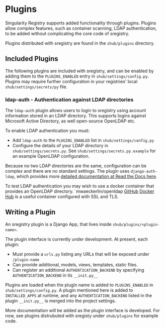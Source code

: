 # Plugins

Singularity Registry supports added functionality through plugins. Plugins allow complex features,
such as container scanning, LDAP authentication, to be added without complicating the core code of
sregistry.

Plugins distributed with sregistry are found in the `shub/plugins` directory. 

## Included Plugins

The following plugins are included with sregistry, and can be enabled by adding them to the
`PLUGINS_ENABLED` entry in `shub/settings/config.py`. Plugins may require further configuration in
your registries' local `shub/settings/secrets/py` file.

### ldap-auth - Authentication against LDAP directories

The `ldap-auth` plugin allows users to login to sregistry using account information stored in an
LDAP directory. This supports logins against Microsoft Active Directory, as well open-source
OpenLDAP etc.

To enable LDAP authentication you must:

  * Add `ldap-auth` to the `PLUGINS_ENABLED` list in `shub/settings/config.py`
  * Configure the details of your LDAP directory in `shub/settings/secrets.py`. See
    `shub/settings/secrets.py.example` for an example OpenLDAP configuration.
  
Because no two LDAP directories are the same, configuration can be complex and there are no
standard settings. The plugin uses `django-auth-ldap`, which provides more [detailed documentation
at Read the Docs here](https://django-auth-ldap.readthedocs.io/en/1.2.x/authentication.html).

To test LDAP authentication you may wish to use a docker container that provides an OpenLDAP
directory. `mwaeckerlin/openldap [GitHub](https://github.com/mwaeckerlin/openldap) [Docker
Hub](https://hub.docker.com/r/mwaeckerlin/openldap/) is a useful container configured with SSL and
TLS.

## Writing a Plugin

An sregistry plugin is a Django App, that lives inside `shub/plugins/<plugin-name>`.

The plugin interface is currently under development. At present, each plugin:

 - Must provide a `urls.py` listing any URLs that will be exposed under `/plugin-name`
 - Can provide additional, models, views, templates, static files.
 - Can register an additional `AUTHENTICATION_BACKEND` by specifying `AUTHENTICATION_BACKEND` in
   its `__init.py__`

Plugins are loaded when the plugin name is added to `PLUGINS_ENABLED` in `shub/settings/config.py`.
A plugin mentioned here is added to `INSTALLED_APPS` at runtime, and any `AUTHENTICATION_BACKEND`
listed in the plugin `__init.py__` is merged into the project settings.

More documentation will be added as the plugin interface is developed. For now, see plugins
distrubuted with sregisty under `shub/plugins` for example code.
